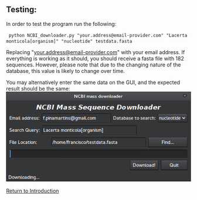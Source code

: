 ## Testing:
In order to test the program run the following:

     python NCBI_downloader.py "your.address@email-provider.com" "Lacerta monticola[organism]" "nucleotide" testdata.fasta

Replacing "your.address@email-provider.com" with your email address. If everything is working as it should, you should receive a fasta file with 182 sequences. However, please note that due to the changing nature of the database, this value is likely to change over time.

You may alternatively enter the same data on the GUI, and the expected result should be the same:
![Test](assets/screenshot.png)

[Return to Introduction](index.md)
